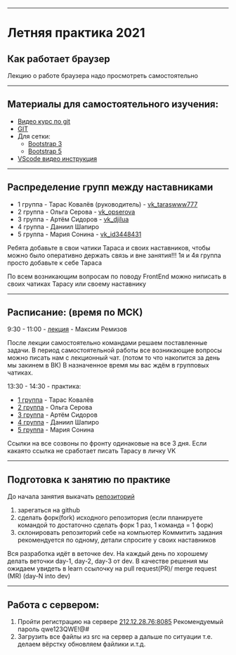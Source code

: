[rd-summer-practice-2021-fe-lectures]:<https://epa.ms/rd-summer-practice-2021-fe-lectures>
[rd-summer-practice-2021-fe-team1]:<https://epa.ms/rd-summer-practice-2021-fe-team1>
[rd-summer-practice-2021-fe-team2]:<https://epa.ms/rd-summer-practice-2021-fe-team2>
[rd-summer-practice-2021-fe-team3]:<https://epa.ms/rd-summer-practice-2021-fe-team3>
[rd-summer-practice-2021-fe-team4]:<https://epa.ms/rd-summer-practice-2021-fe-team4>
[rd-summer-practice-2021-fe-team5]:<https://epa.ms/rd-summer-practice-2021-fe-team5>

[vido-course-git]:<https://www.youtube.com/playlist?list=PLIU76b8Cjem5B3sufBJ_KFTpKkMEvaTQR>
[demo-course-git]:<https://learngitbranching.js.org/?demo=&locale=ru_RU>
[bootstrap-grid-3]:<https://getbootstrap.com/docs/3.3/css/#grid>
[bootstrap-grid-5]:<https://getbootstrap.com/docs/5.0/layout/grid/>
[vscode-manual]:<https://www.youtube.com/watch?v=paA-leudslo>


[git-fe--student-repo]:<https://epa.ms/rd-summer-practice-2021-fe-code>


---

# Летняя практика 2021

## Как работает браузер

Лекцию о работе браузера надо просмотреть самостоятельно

---

## Материалы для самостоятельного изучения:
- [Видео курс по git][vido-course-git]
- [GIT][demo-course-git]
- Для сетки: 
    - [Bootstrap 3][bootstrap-grid-3]
    - [Bootstrap 5][bootstrap-grid-5]
- [VScode видео инструкция][vscode-manual]

---

## Распределение групп между наставниками
- 1 группа - Тарас Ковалёв (руководитель) - [vk_taraswww777](https://vk.com/taraswww777)
- 2 группа - Ольга Серова -  [vk_opserova](https://vk.com/opserova)
- 3 группа - Артём Сидоров - [vk_djilua](https://vk.com/djilua)
- 4 группа - Даниил Шапиро
- 5 группа - Мария Сонина - [vk_id3448431](https://vk.com/id3448431)

Ребята добавьте в свои чатики Тараса и своих наставников, чтобы можно было оперативно держать связь и вне занятия!!! 1я и 4я группа просто добавьте к себе Тараса

По всем возникающим вопросам по поводу FrontEnd можно ниписать в своих чатиках Тарасу или своему наставнику

---

## Расписание: (время по МСК)
9:30 - 11:00  - [лекция][rd-summer-practice-2021-fe-lectures] - Максим Ремизов

После лекции самостоятельно командами решаем поставленные задачи. 
В период самостоятельной работы все возникающие вопросы можно писать нам с лекционный чат. (потом то что накопится за день мы закинем в ВК)
В назначенное время мы вас ждём в групповых чатиках.

13:30 - 14:30 - практика:

- [1 группа][rd-summer-practice-2021-fe-team1] - Тарас Ковалёв
- [2 группа][rd-summer-practice-2021-fe-team2] - Ольга Серова
- [3 группа][rd-summer-practice-2021-fe-team3] - Артём Сидоров
- [4 группа][rd-summer-practice-2021-fe-team4] - Даниил Шапиро
- [5 группа][rd-summer-practice-2021-fe-team5] - Мария Сонина

Ссылки на все созвоны по фронту одинаковые на все 3 дня. 
Если какаято ссылка не сработает писать Тарасу в личку VK

---

## Подготовка к занятию по практике
До начала занятия выкачать [репозиторий][git-fe--student-repo]

1. зарегаться на github
2. сделать форк(fork) исходного репозитория (если планируете командой то достаточно сделать форк 1 раз, 1 команда = 1 форк)
3. склонировать репозиторий себе на компьютер
Коммитить задания рекомендуется по одному, детали спросите у своих наставников

Вся разработка идёт в веточке dev.
На каждый день по хорошему делать веточки day-1, day-2, day-3 от dev.
В качестве решения мы ожидаем увидеть в learn ссылочку на pull request(PR)/ merge request (MR) (day-N into dev)

---

## Работа с сервером:
1. Пройти регистрацию на сервере [212.12.28.76:8085](http://212.12.28.76:8085/)
Рекомендуемый пароль qwe123QWE!@#
2. Загрузить все файлы из src на сервер
а дальше по ситуации т.е. делаем вёрстку обновляем файлики и.т.д.
